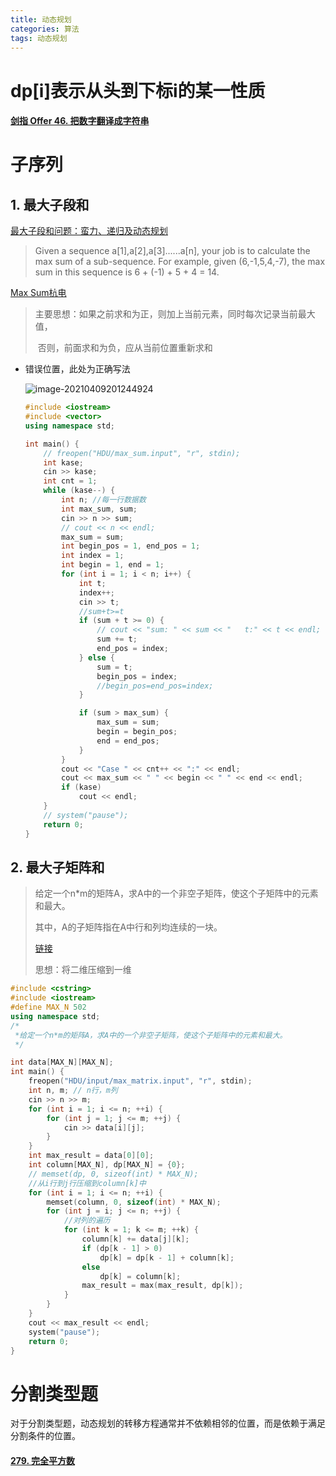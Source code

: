 ```yaml
---
title: 动态规划
categories: 算法
tags: 动态规划
---
```


# dp[i]表示从头到下标i的某一性质

#### [剑指 Offer 46. 把数字翻译成字符串](https://leetcode.cn/problems/ba-shu-zi-fan-yi-cheng-zi-fu-chuan-lcof/)





# 子序列

## 1. 最大子段和

[最大子段和问题：蛮力、递归及动态规划](https://blog.csdn.net/weixin_40170902/article/details/80585218)

> Given a sequence a[1],a[2],a[3]......a[n], your job is to calculate the max sum of a sub-sequence. For example, given (6,-1,5,4,-7), the max sum in this sequence is 6 + (-1) + 5 + 4 = 14.

[Max Sum杭电](http://acm.hdu.edu.cn/showproblem.php?pid=1003)

> 主要思想：如果之前求和为正，则加上当前元素，同时每次记录当前最大值，
>
> ​					否则，前面求和为负，应从当前位置重新求和

- 错误位置，此处为正确写法

  ![image-20210409201244924](https://gitee.com/destiny0118/picgo/raw/master/pic/image-20210409201244924.png)

  ```c++
  #include <iostream>
  #include <vector>
  using namespace std;
  
  int main() {
      // freopen("HDU/max_sum.input", "r", stdin);
      int kase;
      cin >> kase;
      int cnt = 1;
      while (kase--) {
          int n; //每一行数据数
          int max_sum, sum;
          cin >> n >> sum;
          // cout << n << endl;
          max_sum = sum;
          int begin_pos = 1, end_pos = 1;
          int index = 1;
          int begin = 1, end = 1;
          for (int i = 1; i < n; i++) {
              int t;
              index++;
              cin >> t;
              //sum+t>=t
              if (sum + t >= 0) {
                  // cout << "sum: " << sum << "   t:" << t << endl;
                  sum += t;
                  end_pos = index;
              } else {
                  sum = t;
                  begin_pos = index;
                  //begin_pos=end_pos=index;
              }
  
              if (sum > max_sum) {
                  max_sum = sum;
                  begin = begin_pos;
                  end = end_pos;
              }
          }
          cout << "Case " << cnt++ << ":" << endl;
          cout << max_sum << " " << begin << " " << end << endl;
          if (kase)
              cout << endl;
      }
      // system("pause");
      return 0;
  }
  ```

## 2. 最大子矩阵和

  > 给定一个n*m的矩阵A，求A中的一个非空子矩阵，使这个子矩阵中的元素和最大。
  >
  > 其中，A的子矩阵指在A中行和列均连续的一块。
  >
  > [链接](https://blog.csdn.net/m0_38033475/article/details/79179338)
  >
  > 思想：将二维压缩到一维

  ```c++
  #include <cstring>
  #include <iostream>
  #define MAX_N 502
  using namespace std;
  /*
   *给定一个n*m的矩阵A，求A中的一个非空子矩阵，使这个子矩阵中的元素和最大。
   */
  
  int data[MAX_N][MAX_N];
  int main() {
      freopen("HDU/input/max_matrix.input", "r", stdin);
      int n, m; // n行，m列
      cin >> n >> m;
      for (int i = 1; i <= n; ++i) {
          for (int j = 1; j <= m; ++j) {
              cin >> data[i][j];
          }
      }
      int max_result = data[0][0];
      int column[MAX_N], dp[MAX_N] = {0};
      // memset(dp, 0, sizeof(int) * MAX_N);
      //从i行到j行压缩到column[k]中
      for (int i = 1; i <= n; ++i) {
          memset(column, 0, sizeof(int) * MAX_N);
          for (int j = i; j <= n; ++j) {
              //对列的遍历
              for (int k = 1; k <= m; ++k) {
                  column[k] += data[j][k];
                  if (dp[k - 1] > 0)
                      dp[k] = dp[k - 1] + column[k];
                  else
                      dp[k] = column[k];
                  max_result = max(max_result, dp[k]);
              }
          }
      }
      cout << max_result << endl;
      system("pause");
      return 0;
  }
  ```

#   分割类型题

对于分割类型题，动态规划的转移方程通常并不依赖相邻的位置，而是依赖于满足分割条件的位置。

#### [279. 完全平方数](https://leetcode.cn/problems/perfect-squares/)





